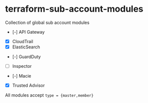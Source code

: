 # terraform-sub-account-modules
Collection of global sub account modules

- [-] API Gateway
- [x] CloudTrail
- [x] ElasticSearch
- [-] GuardDuty
- [ ] Inspector
- [-] Macie
- [x] Trusted Advisor

All modules accept `type = {master,member}`
